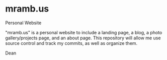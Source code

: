 # mramb.us
Personal Website

"mramb.us" is a personal website to include a landing page, a blog, a photo gallery/projects page, and an about page.
This repository will allow me use source control and track my commits, as well as organize them.

Dean
